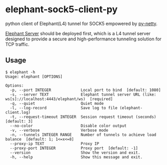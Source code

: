 # elephant-sock5-client-py
python client of Elephant(L4) tunnel for SOCK5 empowered by [py-netty](https://github.com/ruanhao/py-netty).

[Elephant Server](https://github.com/ruanhao/elephant-sock5-tunnel) should be deployed first, which is a L4 tunnel server designed to provide a secure and high-performance tunneling solution for TCP traffic.

## Usage

```
$ elephant -h
Usage: elephant [OPTIONS]

Options:
  -p, --port INTEGER             Local port to bind  [default: 1080]
  -s, --server TEXT              Elephant tunnel server URL (like: ws[s]://localhost:4443/elephant/ws)  [required]
  -q, --quiet                    Quiet mode
  -l, --log-record               Save log to file (elephant-client.log)
  -t, --request-timeout INTEGER  Session request timeout (seconds)  [default: 3]
  --no-color                     Disable color output
  -v, --verbose                  Verbose mode
  -n, --tunnels INTEGER RANGE    Number of tunnels to achieve load balance  [default: 1; 1<=x<=8]
  --proxy-ip TEXT                Proxy IP
  --proxy-port INTEGER           Proxy port  [default: -1]
  --version                      Show the version and exit.
  -h, --help                     Show this message and exit.
```


